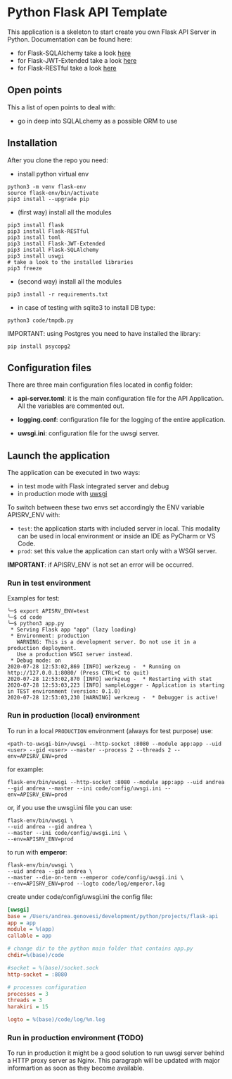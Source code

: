 # Python Flask API Template

This application is a skeleton to start create you own Flask API Server in Python.
Documentation can be found here:

- for Flask-SQLAlchemy take a look [here](https://flask-sqlalchemy.palletsprojects.com/en/2.x/)
- for Flask-JWT-Extended take a look [here](https://flask-jwt-extended.readthedocs.io/en/stable/)
- for Flask-RESTful take a look [here](https://flask-restful.readthedocs.io/en/latest/)

## Open points

This a list of open points to deal with:

- go in deep into SQLALchemy as a possible ORM to use

## Installation

After you clone the repo you need:

- install python virtual env

```shell
python3 -m venv flask-env
source flask-env/bin/activate
pip3 install --upgrade pip
```

- (first way) install all the modules

```shell
pip3 install flask
pip3 install Flask-RESTful
pip3 install toml
pip3 install Flask-JWT-Extended
pip3 install Flask-SQLAlchemy
pip3 install uswgi
# take a look to the installed libraries
pip3 freeze
```

- (second way) install all the modules

```shell
pip3 install -r requirements.txt
```

- in case of testing with sqlite3 to install DB type:

```shell
python3 code/tmpdb.py
```

IMPORTANT: using Postgres you need to have installed the library:

```shell
pip install psycopg2
```

## Configuration files

There are three main configuration files located in config folder:

- **api-server.toml**: it is the main configuration file for the API Application. All the variables are commented out.

- **logging.conf**: configuration file for the logging of the entire application.
  
- **uwsgi.ini**: configuration file for the uwsgi server.
  
## Launch the application

The application can be executed in two ways:

- in test mode with Flask integrated server and debug
- in production mode with [uwsgi](https://uwsgi-docs.readthedocs.io/en/latest/index.html)

To switch between these two envs set accordingly the ENV variable APISRV_ENV with:

- `test`: the application starts with included server in local. This modality can be used in local environment or inside an IDE as PyCharm or VS Code.
- `prod`: set this value the application can start only with a WSGI server.

**IMPORTANT**: if APISRV_ENV is not set an error will be occurred.

### Run in test environment

Examples for test:

```shell
╰─$ export APISRV_ENV=test
╰─$ cd code
╰─$ python3 app.py
 * Serving Flask app "app" (lazy loading)
 * Environment: production
   WARNING: This is a development server. Do not use it in a production deployment.
   Use a production WSGI server instead.
 * Debug mode: on
2020-07-28 12:53:02,869 [INFO] werkzeug -  * Running on http://127.0.0.1:8080/ (Press CTRL+C to quit)
2020-07-28 12:53:02,870 [INFO] werkzeug -  * Restarting with stat
2020-07-28 12:53:03,223 [INFO] sampleLogger - Application is starting in TEST environment (version: 0.1.0)
2020-07-28 12:53:03,230 [WARNING] werkzeug -  * Debugger is active!
```

### Run in production (local) environment

To run in a local `PRODUCTION` environment (always for test purpose) use:

```shell
<path-to-uwsgi-bin>/uwsgi --http-socket :8080 --module app:app --uid <user> --gid <user> --master --process 2 --threads 2 --env=APISRV_ENV=prod

```

for example:

```shell
flask-env/bin/uwsgi --http-socket :8080 --module app:app --uid andrea --gid andrea --master --ini code/config/uwsgi.ini --env=APISRV_ENV=prod
```

or, if you use the uwsgi.ini file you can use:

```shell
flask-env/bin/uwsgi \
--uid andrea --gid andrea \
--master --ini code/config/uwsgi.ini \
--env=APISRV_ENV=prod
```

to run with **emperor**:

```shell
flask-env/bin/uwsgi \
--uid andrea --gid andrea \
--master --die-on-term --emperor code/config/uwsgi.ini \
--env=APISRV_ENV=prod --logto code/log/emperor.log
```

create under code/config/uwsgi.ini the config file:

```ini
[uwsgi]
base = /Users/andrea.genovesi/development/python/projects/flask-api
app = app
module = %(app)
callable = app

# change dir to the python main folder that contains app.py
chdir=%(base)/code

#socket = %(base)/socket.sock
http-socket = :8080

# processes configuration
processes = 3
threads = 3
harakiri = 15

logto = %(base)/code/log/%n.log
```

### Run in production environment (TODO)

To run in production it might be a good solution to run uwsgi server behind a HTTP proxy server as Nginx.
This paragraph will be updated with major informartion as soon as they become available.
